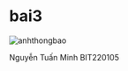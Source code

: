 # bai3
![anhthongbao](https://github.com/user-attachments/assets/8b4eaf31-9caf-4956-8798-dde8d2bacb8e)

Nguyễn Tuấn Minh
BIT220105

